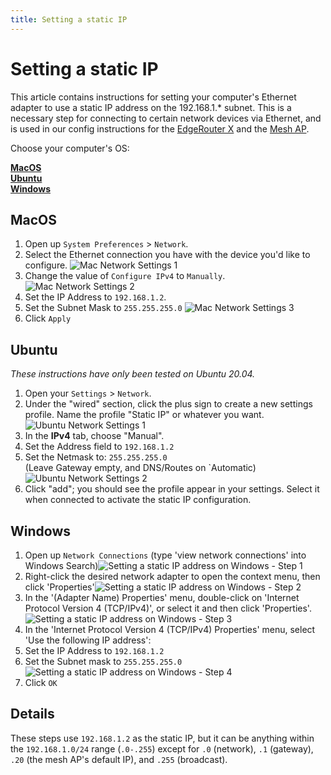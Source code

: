 ```yaml
---
title: Setting a static IP
---
```


# Setting a static IP

This article contains instructions for setting your computer's Ethernet adapter to use a static IP address on the 192.168.1.\* subnet. This is a necessary step for connecting to certain network devices via Ethernet, and is used in our config instructions for the [EdgeRouter X](../configure-erx) and the [Mesh AP](../configure-ap-mesh).

Choose your computer's OS:

**[MacOS](#macos) <br>**
**[Ubuntu](#ubuntu) <br>**
**[Windows](#windows) <br>**

## MacOS

1. Open up `System Preferences` > `Network`.
2. Select the Ethernet connection you have with the device you'd like to configure.
   ![Mac Network Settings 1](../assets/images/static-ip/mac1.png)
3. Change the value of `Configure IPv4` to `Manually`.
   ![Mac Network Settings 2](../assets/images/static-ip/mac2.png)
4. Set the IP Address to `192.168.1.2`.
5. Set the Subnet Mask to `255.255.255.0`
   ![Mac Network Settings 3](../assets/images/static-ip/mac3.png)
6. Click `Apply`

## Ubuntu

_These instructions have only been tested on Ubuntu 20.04._

1. Open your `Settings` > `Network`.
2. Under the "wired" section, click the plus sign to create a new settings profile. Name the profile "Static IP" or whatever you want.
   ![Ubuntu Network Settings 1](../assets/images/static-ip/ubuntu1.png)
3. In the **IPv4** tab, choose "Manual".
4. Set the Address field to `192.168.1.2` <br>
5. Set the Netmask to: `255.255.255.0` <br>
   (Leave Gateway empty, and DNS/Routes on \`Automatic)
   ![ Ubuntu Network Settings 2](../assets/images/static-ip/ubuntu2.png)
6. Click "add"; you should see the profile appear in your settings. Select it when connected to activate the static IP configuration.

## Windows 

1. Open up `Network Connections` (type 'view network connections' into Windows Search)![Setting a static IP address on Windows - Step 1](../assets/images/static-ip/windows1.png)
2. Right-click the desired network adapter to open the context menu, then click 'Properties'![Setting a static IP address on Windows - Step 2](../assets/images/static-ip/windows2.png)
3. In the '(Adapter Name) Properties' menu, double-click on 'Internet Protocol Version 4 (TCP/IPv4)', or select it and then click 'Properties'. ![Setting a static IP address on Windows - Step 3](../assets/images/static-ip/windows3.png)
4. In the 'Internet Protocol Version 4 (TCP/IPv4) Properties' menu, select 'Use the following IP address':
5. Set the IP Address to `192.168.1.2`
6. Set the Subnet mask to `255.255.255.0`
![Setting a static IP address on Windows - Step 4](../assets/images/static-ip/windows4.png)
7. Click `OK` 

## Details

These steps use `192.168.1.2` as the static IP, but it can be anything within the `192.168.1.0/24` range (`.0-.255`) except for `.0` (network), `.1` (gateway), `.20` (the mesh AP's default IP), and `.255` (broadcast).
